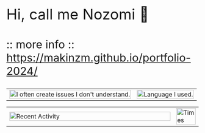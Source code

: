 <p cass="big" style="font-size: 4vw;"> Hi, call me Nozomi 👋</p>

<p class="small" style="font-size: 3vw;">:: more info :: <a href="https://makinzm.github.io/portfolio-2024/">https://makinzm.github.io/portfolio-2024/</a></p>

<table>
  <tr>
    <td class="col-sm-8">
      <img src="https://github-readme-stats.vercel.app/api?username=makinzm&count_private=true&theme=cobalt" alt="I often create issues I don't understand." width="100%" />
    </td>
    <td class="col-sm-4">
      <img src="https://github-readme-stats.vercel.app/api/top-langs/?username=makinzm&exclude_repo=my-profile-old&hide=Jupyter%20Notebook&layout=donut" alt="Language I used." width="100%" />
    </td>
  </tr>
</table>

<table class="hide-on-mobile">
  <tr>
    <td style="width: 100%;">
        <img src="https://github-profile-summary-cards.vercel.app/api/cards/profile-details?username=makinzm&theme=transparent" alt="Recent Activity" width="100%"/>
    </td>
    <td style="width: 100%;">
        <img src="http://github-profile-summary-cards.vercel.app/api/cards/productive-time?username=makinzm&theme=default&utcOffset=8" alt="Times" width="100%"/>
    </td>
  </tr>  
</table>

<!-- <style>

@media screen and (max-width: 600px) {
    td {
        display: block;
    }
    table.hide-on-mobile {
        display: none;
    }
}

@media (max-width: 480px) {
  p.small {
    font-size: 2vw;
  }
}

</style> -->
